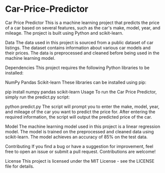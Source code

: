 # Car-Price-Predictor
Car Price Predictor
This is a machine learning project that predicts the price of a car based on several features, such as the car's make, model, year, and mileage. The project is built using Python and scikit-learn.

Data
The data used in this project is sourced from a public dataset of car listings. The dataset contains information about various car models and their prices. The data is preprocessed and cleaned before being used in the machine learning model.

Dependencies
This project requires the following Python libraries to be installed:

NumPy
Pandas
Scikit-learn
These libraries can be installed using pip:


pip install numpy pandas scikit-learn
Usage
To run the Car Price Predictor, simply run the predict.py script:

python predict.py
The script will prompt you to enter the make, model, year, and mileage of the car you want to predict the price for. After entering the required information, the script will output the predicted price of the car.

Model
The machine learning model used in this project is a linear regression model. The model is trained on the preprocessed and cleaned data using scikit-learn. The model achieves an accuracy of 85% on the test data.

Contributing
If you find a bug or have a suggestion for improvement, feel free to open an issue or submit a pull request. Contributions are welcome!

License
This project is licensed under the MIT License - see the LICENSE file for details.
